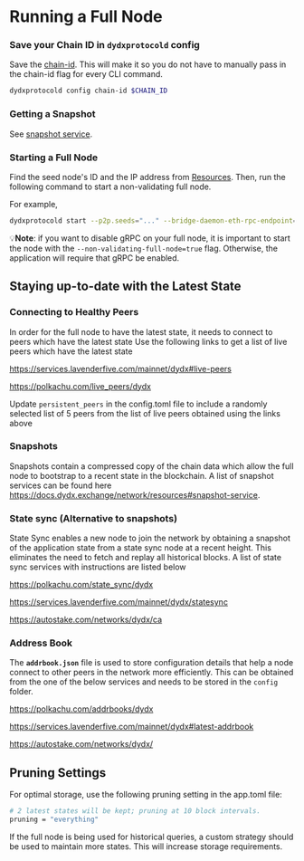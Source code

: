 # Running a Full Node

### Save your Chain ID in `dydxprotocold` config

Save the [chain-id](../network/network_constants.md#chain-id). This will make it so you do not have to manually pass in the chain-id flag for every CLI command.

```bash
dydxprotocold config chain-id $CHAIN_ID
```

### Getting a Snapshot

See [snapshot service](../network/resources.md#snapshot-service).

### Starting a Full Node

Find the seed node's ID and the IP address from [Resources](../network/resources.md#seed-nodes). Then, run the following command to start a non-validating full node.

For example,
```bash
dydxprotocold start --p2p.seeds="..." --bridge-daemon-eth-rpc-endpoint="<eth rpc endpoint>" --non-validating-full-node=true
```

💡**Note**: if you want to disable gRPC on your full node, it is important to start the node with the
`--non-validating-full-node=true` flag. Otherwise, the application will require that gRPC be enabled.


## Staying up-to-date with the Latest State

### Connecting to Healthy Peers

In order for the full node to have the latest state, it needs to connect to peers which have the latest state Use the following links to get a list of live peers which have the latest state

https://services.lavenderfive.com/mainnet/dydx#live-peers

https://polkachu.com/live_peers/dydx

Update `persistent_peers`  in the config.toml file to include a randomly selected list of 5 peers from the list of live peers obtained using the links above

### Snapshots

Snapshots contain a compressed copy of the chain data which allow the full node to bootstrap to a recent state in the blockchain. A list of snapshot services can be found here https://docs.dydx.exchange/network/resources#snapshot-service. 

### State sync (Alternative to snapshots)

State Sync enables a new node to join the network by obtaining a snapshot of the application state from a state sync node at a recent height. This eliminates the need to fetch and replay all historical blocks. A list of state sync services with instructions are listed below

https://polkachu.com/state_sync/dydx

https://services.lavenderfive.com/mainnet/dydx/statesync

https://autostake.com/networks/dydx/ca

### Address Book

The **`addrbook.json`** file is used to store configuration details that help a node connect to other peers in the network more efficiently. This can be obtained from the one of the below services and needs to be stored in the `config` folder.

https://polkachu.com/addrbooks/dydx

https://services.lavenderfive.com/mainnet/dydx#latest-addrbook

https://autostake.com/networks/dydx/

## Pruning Settings

For optimal storage, use the following pruning setting in the app.toml file:

```bash
# 2 latest states will be kept; pruning at 10 block intervals.
pruning = "everything"
```

If the full node is being used for historical queries, a custom strategy should be used to maintain more states. This will increase storage requirements.
